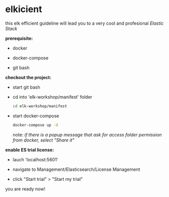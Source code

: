 # elkicient

this elk efficient guideline will lead you to a very cool and profesional _Elastic Stack_



**prerequisite:**


- docker

- docker-compose

- git bash



**checkout the project:**


- start git bash

- cd into &#39;elk-workshop/manifest&#39; folder

  ```bash
  cd elk-workshop/manifest
  ```

- start docker-compose

  ```bash
  docker-compose up -d
  ```

  note: _if there is a popup message that ask for access folder permission from docker, select &quot;Share it&quot;_



**enable ES trial license:**


- lauch &#39;localhost:5601&#39;

- navigate to Management/Elasticsearch/License Management

- click &quot;Start trial&quot; \> &quot;Start my trial&quot;

you are ready now!
